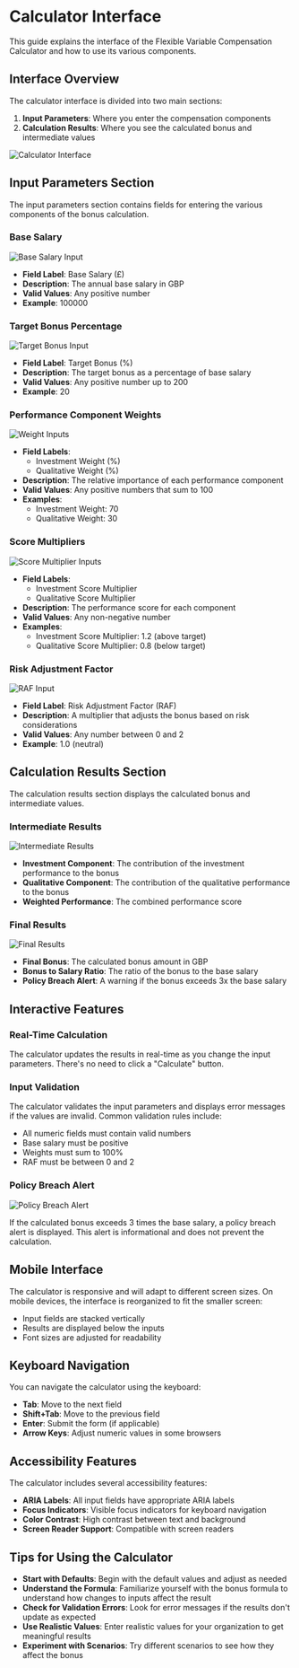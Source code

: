 # Calculator Interface

This guide explains the interface of the Flexible Variable Compensation Calculator and how to use its various components.

## Interface Overview

The calculator interface is divided into two main sections:

1. **Input Parameters**: Where you enter the compensation components
2. **Calculation Results**: Where you see the calculated bonus and intermediate values

![Calculator Interface](../assets/calculator-interface.png)

## Input Parameters Section

The input parameters section contains fields for entering the various components of the bonus calculation.

### Base Salary

![Base Salary Input](../assets/base-salary-input.png)

- **Field Label**: Base Salary (£)
- **Description**: The annual base salary in GBP
- **Valid Values**: Any positive number
- **Example**: 100000

### Target Bonus Percentage

![Target Bonus Input](../assets/target-bonus-input.png)

- **Field Label**: Target Bonus (%)
- **Description**: The target bonus as a percentage of base salary
- **Valid Values**: Any positive number up to 200
- **Example**: 20

### Performance Component Weights

![Weight Inputs](../assets/weight-inputs.png)

- **Field Labels**:
  - Investment Weight (%)
  - Qualitative Weight (%)
- **Description**: The relative importance of each performance component
- **Valid Values**: Any positive numbers that sum to 100
- **Examples**:
  - Investment Weight: 70
  - Qualitative Weight: 30

### Score Multipliers

![Score Multiplier Inputs](../assets/score-multiplier-inputs.png)

- **Field Labels**:
  - Investment Score Multiplier
  - Qualitative Score Multiplier
- **Description**: The performance score for each component
- **Valid Values**: Any non-negative number
- **Examples**:
  - Investment Score Multiplier: 1.2 (above target)
  - Qualitative Score Multiplier: 0.8 (below target)

### Risk Adjustment Factor

![RAF Input](../assets/raf-input.png)

- **Field Label**: Risk Adjustment Factor (RAF)
- **Description**: A multiplier that adjusts the bonus based on risk considerations
- **Valid Values**: Any number between 0 and 2
- **Example**: 1.0 (neutral)

## Calculation Results Section

The calculation results section displays the calculated bonus and intermediate values.

### Intermediate Results

![Intermediate Results](../assets/intermediate-results.png)

- **Investment Component**: The contribution of the investment performance to the bonus
- **Qualitative Component**: The contribution of the qualitative performance to the bonus
- **Weighted Performance**: The combined performance score

### Final Results

![Final Results](../assets/final-results.png)

- **Final Bonus**: The calculated bonus amount in GBP
- **Bonus to Salary Ratio**: The ratio of the bonus to the base salary
- **Policy Breach Alert**: A warning if the bonus exceeds 3x the base salary

## Interactive Features

### Real-Time Calculation

The calculator updates the results in real-time as you change the input parameters. There's no need to click a "Calculate" button.

### Input Validation

The calculator validates the input parameters and displays error messages if the values are invalid. Common validation rules include:

- All numeric fields must contain valid numbers
- Base salary must be positive
- Weights must sum to 100%
- RAF must be between 0 and 2

### Policy Breach Alert

![Policy Breach Alert](../assets/policy-breach-alert.png)

If the calculated bonus exceeds 3 times the base salary, a policy breach alert is displayed. This alert is informational and does not prevent the calculation.

## Mobile Interface

The calculator is responsive and will adapt to different screen sizes. On mobile devices, the interface is reorganized to fit the smaller screen:

- Input fields are stacked vertically
- Results are displayed below the inputs
- Font sizes are adjusted for readability

## Keyboard Navigation

You can navigate the calculator using the keyboard:

- **Tab**: Move to the next field
- **Shift+Tab**: Move to the previous field
- **Enter**: Submit the form (if applicable)
- **Arrow Keys**: Adjust numeric values in some browsers

## Accessibility Features

The calculator includes several accessibility features:

- **ARIA Labels**: All input fields have appropriate ARIA labels
- **Focus Indicators**: Visible focus indicators for keyboard navigation
- **Color Contrast**: High contrast between text and background
- **Screen Reader Support**: Compatible with screen readers

## Tips for Using the Calculator

- **Start with Defaults**: Begin with the default values and adjust as needed
- **Understand the Formula**: Familiarize yourself with the bonus formula to understand how changes to inputs affect the result
- **Check for Validation Errors**: Look for error messages if the results don't update as expected
- **Use Realistic Values**: Enter realistic values for your organization to get meaningful results
- **Experiment with Scenarios**: Try different scenarios to see how they affect the bonus
